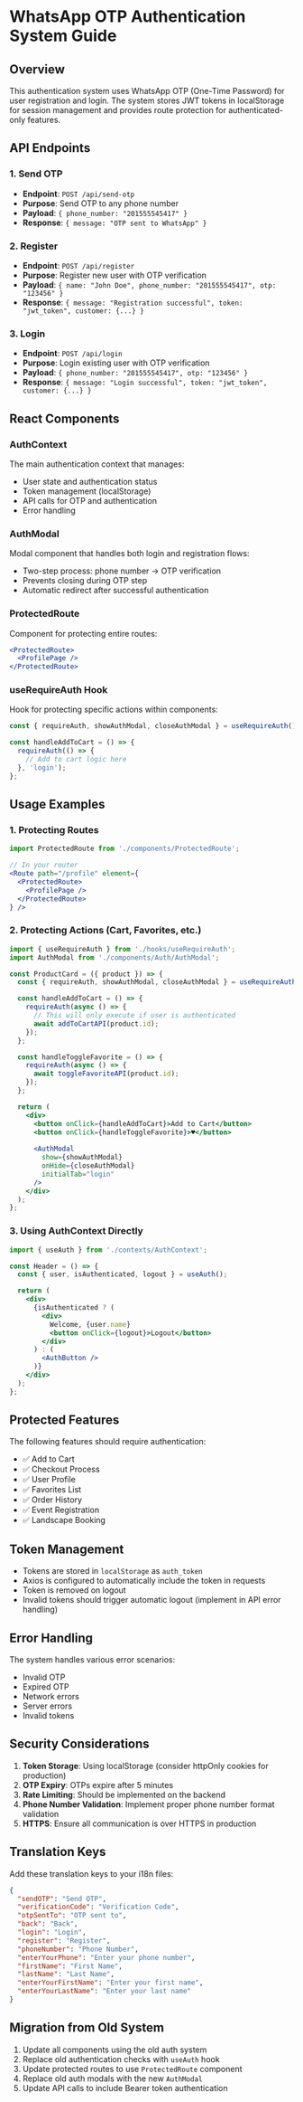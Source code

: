 # WhatsApp OTP Authentication System Guide

## Overview

This authentication system uses WhatsApp OTP (One-Time Password) for user registration and login. The system stores JWT tokens in localStorage for session management and provides route protection for authenticated-only features.

## API Endpoints

### 1. Send OTP
- **Endpoint**: `POST /api/send-otp`
- **Purpose**: Send OTP to any phone number
- **Payload**: `{ phone_number: "201555545417" }`
- **Response**: `{ message: "OTP sent to WhatsApp" }`

### 2. Register
- **Endpoint**: `POST /api/register`
- **Purpose**: Register new user with OTP verification
- **Payload**: `{ name: "John Doe", phone_number: "201555545417", otp: "123456" }`
- **Response**: `{ message: "Registration successful", token: "jwt_token", customer: {...} }`

### 3. Login
- **Endpoint**: `POST /api/login`
- **Purpose**: Login existing user with OTP verification
- **Payload**: `{ phone_number: "201555545417", otp: "123456" }`
- **Response**: `{ message: "Login successful", token: "jwt_token", customer: {...} }`

## React Components

### AuthContext
The main authentication context that manages:
- User state and authentication status
- Token management (localStorage)
- API calls for OTP and authentication
- Error handling

### AuthModal
Modal component that handles both login and registration flows:
- Two-step process: phone number → OTP verification
- Prevents closing during OTP step
- Automatic redirect after successful authentication

### ProtectedRoute
Component for protecting entire routes:
```jsx
<ProtectedRoute>
  <ProfilePage />
</ProtectedRoute>
```

### useRequireAuth Hook
Hook for protecting specific actions within components:
```jsx
const { requireAuth, showAuthModal, closeAuthModal } = useRequireAuth();

const handleAddToCart = () => {
  requireAuth(() => {
    // Add to cart logic here
  }, 'login');
};
```

## Usage Examples

### 1. Protecting Routes
```jsx
import ProtectedRoute from './components/ProtectedRoute';

// In your router
<Route path="/profile" element={
  <ProtectedRoute>
    <ProfilePage />
  </ProtectedRoute>
} />
```

### 2. Protecting Actions (Cart, Favorites, etc.)
```jsx
import { useRequireAuth } from './hooks/useRequireAuth';
import AuthModal from './components/Auth/AuthModal';

const ProductCard = ({ product }) => {
  const { requireAuth, showAuthModal, closeAuthModal } = useRequireAuth();

  const handleAddToCart = () => {
    requireAuth(async () => {
      // This will only execute if user is authenticated
      await addToCartAPI(product.id);
    });
  };

  const handleToggleFavorite = () => {
    requireAuth(async () => {
      await toggleFavoriteAPI(product.id);
    });
  };

  return (
    <div>
      <button onClick={handleAddToCart}>Add to Cart</button>
      <button onClick={handleToggleFavorite}>♥</button>
      
      <AuthModal
        show={showAuthModal}
        onHide={closeAuthModal}
        initialTab="login"
      />
    </div>
  );
};
```

### 3. Using AuthContext Directly
```jsx
import { useAuth } from './contexts/AuthContext';

const Header = () => {
  const { user, isAuthenticated, logout } = useAuth();

  return (
    <div>
      {isAuthenticated ? (
        <div>
          Welcome, {user.name}
          <button onClick={logout}>Logout</button>
        </div>
      ) : (
        <AuthButton />
      )}
    </div>
  );
};
```

## Protected Features

The following features should require authentication:
- ✅ Add to Cart
- ✅ Checkout Process
- ✅ User Profile
- ✅ Favorites List
- ✅ Order History
- ✅ Event Registration
- ✅ Landscape Booking

## Token Management

- Tokens are stored in `localStorage` as `auth_token`
- Axios is configured to automatically include the token in requests
- Token is removed on logout
- Invalid tokens should trigger automatic logout (implement in API error handling)

## Error Handling

The system handles various error scenarios:
- Invalid OTP
- Expired OTP
- Network errors
- Server errors
- Invalid tokens

## Security Considerations

1. **Token Storage**: Using localStorage (consider httpOnly cookies for production)
2. **OTP Expiry**: OTPs expire after 5 minutes
3. **Rate Limiting**: Should be implemented on the backend
4. **Phone Number Validation**: Implement proper phone number format validation
5. **HTTPS**: Ensure all communication is over HTTPS in production

## Translation Keys

Add these translation keys to your i18n files:
```json
{
  "sendOTP": "Send OTP",
  "verificationCode": "Verification Code",
  "otpSentTo": "OTP sent to",
  "back": "Back",
  "login": "Login",
  "register": "Register",
  "phoneNumber": "Phone Number",
  "enterYourPhone": "Enter your phone number",
  "firstName": "First Name",
  "lastName": "Last Name",
  "enterYourFirstName": "Enter your first name",
  "enterYourLastName": "Enter your last name"
}
```

## Migration from Old System

1. Update all components using the old auth system
2. Replace old authentication checks with `useAuth` hook
3. Update protected routes to use `ProtectedRoute` component
4. Replace old auth modals with the new `AuthModal`
5. Update API calls to include Bearer token authentication
